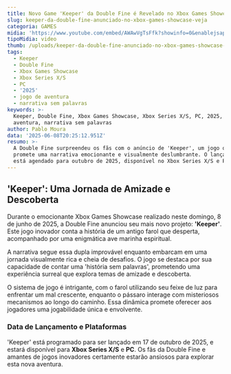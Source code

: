 ```yaml
---
title: Novo Game 'Keeper' da Double Fine é Revelado no Xbox Games Showcase
slug: keeper-da-double-fine-anunciado-no-xbox-games-showcase-veja
categoria: GAMES
midia: 'https://www.youtube.com/embed/AWAwVgTsFfk?showinfo=0&enablejsapi=1'
tipoMidia: video
thumb: /uploads/keeper-da-double-fine-anunciado-no-xbox-games-showcase-veja-thumb.png
tags:
  - Keeper
  - Double Fine
  - Xbox Games Showcase
  - Xbox Series X/S
  - PC
  - '2025'
  - jogo de aventura
  - narrativa sem palavras
keywords: >-
  Keeper, Double Fine, Xbox Games Showcase, Xbox Series X/S, PC, 2025, jogo de
  aventura, narrativa sem palavras
author: Pablo Moura
data: '2025-06-08T20:25:12.951Z'
resumo: >-
  A Double Fine surpreendeu os fãs com o anúncio de 'Keeper', um jogo que
  promete uma narrativa emocionante e visualmente deslumbrante. O lançamento
  está agendado para outubro de 2025, disponível no Xbox Series X/S e PC.
---
```


## 'Keeper': Uma Jornada de Amizade e Descoberta

Durante o emocionante Xbox Games Showcase realizado neste domingo, 8 de junho de 2025, a Double Fine anunciou seu mais novo projeto: **'Keeper'**. Este jogo inovador conta a história de um antigo farol que desperta, acompanhado por uma enigmática ave marinha espiritual.

A narrativa segue essa dupla improvável enquanto embarcam em uma jornada visualmente rica e cheia de desafios. O jogo se destaca por sua capacidade de contar uma 'história sem palavras', prometendo uma experiência surreal que explora temas de amizade e descoberta.

O sistema de jogo é intrigante, com o farol utilizando seu feixe de luz para enfrentar um mal crescente, enquanto o pássaro interage com misteriosos mecanismos ao longo do caminho. Essa dinâmica promete oferecer aos jogadores uma jogabilidade única e envolvente.

### Data de Lançamento e Plataformas

'Keeper' está programado para ser lançado em 17 de outubro de 2025, e estará disponível para **Xbox Series X/S** e **PC**. Os fãs da Double Fine e amantes de jogos inovadores certamente estarão ansiosos para explorar esta nova aventura.

